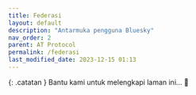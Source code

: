 ```yaml
---
title: Federasi
layout: default
description: "Antarmuka pengguna Bluesky"
nav_order: 2
parent: AT Protocol
permalink: /federasi
last_modified_date: 2023-12-15 01:13
---
```


{: .catatan }
Bantu kami untuk melengkapi laman ini... 🥺